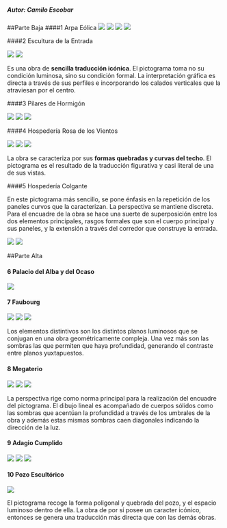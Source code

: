 ##### Autor: Camilo Escobar
##Parte Baja
####1 Arpa Eólica
![](i/croquis/cen_arpaeolica.jpg)
![](i/croquis/cen_arpaeolica1.jpg)
![](i/croquis/cen_arpaeolicaesq.jpg)
![](i/croquis/cen_arpaeolicaesq1.jpg)

####2 Escultura de la Entrada

![](i/croquis/cen_esculturaentrada.jpg)
![](i/croquis/cen_esculturaentradaesq.jpg)

<p>Es una obra de <b>sencilla traducción icónica</b>. El pictograma toma no su condición luminosa, sino su condición formal. La interpretación gráfica es directa a través de sus perfiles e incorporando los calados verticales que la atraviesan por el centro.</p>

####3 Pilares de Hormigón

![](i/croquis/cen_pilareshormigon.jpg)
![](i/croquis/cen_pilareshormigonesq.jpg)
![](i/croquis/cen_pilareshormigonico1.jpg)



####4 Hospedería Rosa de los Vientos

![](img/ca/croquis/IMG_0010.jpg)
![](img/ca/esquema/cen_rosavientosesq.jpg)
![](img/ca/esquema/cen_rosavientosesq1.jpg)

<p>La obra se caracteriza por sus <b>formas quebradas y curvas del techo</b>. El pictograma es el resultado de la traducción figurativa y casi literal de una de sus vistas.</p>

####5 Hospedería Colgante

<p>En este pictograma más sencillo, se pone énfasis en la repetición de los paneles curvos que la caracterizan. La perspectiva se mantiene discreta. Para el encuadre de la obra se hace una suerte de superposición entre los dos elementos principales, rasgos formales que son el cuerpo principal y sus paneles, y la extensión a través del corredor que construye la entrada.</p>

![](img/ca/croquis/IMG_0008.jpg)
![](img/ca/esquema/cen_hospederiacolganteesq.jpg)

##Parte Alta
#### 6 Palacio del Alba y del Ocaso

![](img/ca/croquis/cen_palacio.jpg)



#### 7 Faubourg

![](img/ca/croquis/cen_faubourg.jpg)
![](img/ca/croquis/cen_faubourg1.jpg)
![](img/ca/esquema/cen_faubourgesq.jpg)

<p>Los elementos distintivos son los distintos planos luminosos que se conjugan en una obra geométricamente compleja. Una vez más son las sombras las que permiten que haya profundidad, generando el contraste entre planos yuxtapuestos.</p>

#### 8 Megaterio


![](img/ca/croquis/cen_megaterio.jpg)
![](img/ca/croquis/cen_megaterio1.jpg)
![](img/ca/esquema/cen_megaterioesq.jpg)
<p>La perspectiva rige como norma principal para la realización del encuadre del pictograma. El dibujo lineal es acompañado de cuerpos sólidos como las sombras que acentúan la profundidad a través de los umbrales de la obra y además estas mismas sombras caen diagonales indicando la dirección de la luz.</p>


#### 9 Adagio Cumplido

![](i/croquis/cen_adagiocumplido.jpg)
![](img/ca/croquis/cen_adagiocumplido.jpg)
![](img/ca/esquema/cen_adagiocumplidoesq.jpg)

#### 10 Pozo Escultórico

![](img/ca/croquis/cen_pozo.jpg)

<p>El pictograma recoge la forma poligonal y quebrada del pozo, y el espacio luminoso dentro de ella. La obra de por sí posee un caracter icónico, entonces se genera una traducción más directa que con las demás obras.</p>


